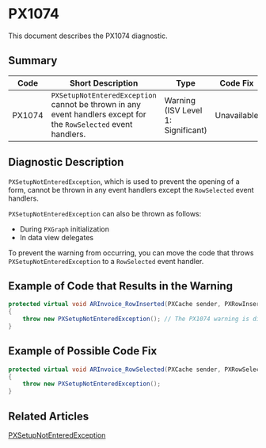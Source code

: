 # PX1074
This document describes the PX1074 diagnostic.

## Summary

| Code   | Short Description                                                                                                | Type                           | Code Fix    | 
| ------ | ---------------------------------------------------------------------------------------------------------------- | ------------------------------ | ----------- | 
| PX1074 | `PXSetupNotEnteredException` cannot be thrown in any event handlers except for the `RowSelected` event handlers. | Warning (ISV Level 1: Significant) | Unavailable |

## Diagnostic Description
`PXSetupNotEnteredException`, which is used to prevent the opening of a form, cannot be thrown in any event handlers except the `RowSelected` event handlers. 

`PXSetupNotEnteredException` can also be thrown as follows:

 - During `PXGraph` initialization
 - In data view delegates

To prevent the warning from occurring, you can move the code that throws `PXSetupNotEnteredException` to a `RowSelected` event handler.

## Example of Code that Results in the Warning

```C#
protected virtual void ARInvoice_RowInserted(PXCache sender, PXRowInsertedEventArgs e)
{
    throw new PXSetupNotEnteredException(); // The PX1074 warning is displayed for this line.
}
```

## Example of Possible Code Fix 

```C#
protected virtual void ARInvoice_RowSelected(PXCache sender, PXRowSelectedEventArgs e)
{
    throw new PXSetupNotEnteredException(); 
}
```

## Related Articles

[PXSetupNotEnteredException](https://help.acumatica.com/Help?ScreenId=ShowWiki&pageid=769bd576-053c-7d27-e7db-c63276e4f07f)